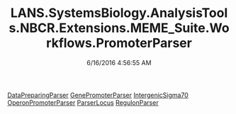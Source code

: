 ﻿---
title: LANS.SystemsBiology.AnalysisTools.NBCR.Extensions.MEME_Suite.Workflows.PromoterParser
date: 6/16/2016 4:56:55 AM
---

[DataPreparingParser](T-LANS.SystemsBiology.AnalysisTools.NBCR.Extensions.MEME_Suite.Workflows.PromoterParser.DataPreparingParser.html)
[GenePromoterParser](T-LANS.SystemsBiology.AnalysisTools.NBCR.Extensions.MEME_Suite.Workflows.PromoterParser.GenePromoterParser.html)
[IntergenicSigma70](T-LANS.SystemsBiology.AnalysisTools.NBCR.Extensions.MEME_Suite.Workflows.PromoterParser.IntergenicSigma70.html)
[OperonPromoterParser](T-LANS.SystemsBiology.AnalysisTools.NBCR.Extensions.MEME_Suite.Workflows.PromoterParser.OperonPromoterParser.html)
[ParserLocus](T-LANS.SystemsBiology.AnalysisTools.NBCR.Extensions.MEME_Suite.Workflows.PromoterParser.ParserLocus.html)
[RegulonParser](T-LANS.SystemsBiology.AnalysisTools.NBCR.Extensions.MEME_Suite.Workflows.PromoterParser.RegulonParser.html)
